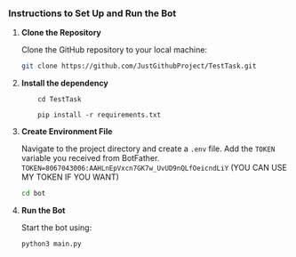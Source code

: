 ### Instructions to Set Up and Run the Bot

1. **Clone the Repository**

    Clone the GitHub repository to your local machine:

    ```bash
    git clone https://github.com/JustGithubProject/TestTask.git
    ```

2. **Install the dependency**
    ```
        cd TestTask
    ```

    ```
        pip install -r requirements.txt
    ```

2. **Create Environment File**

    Navigate to the project directory and create a `.env` file. Add the `TOKEN` variable you received from BotFather.
    `TOKEN=8067043006:AAHLnEpVxcn7GK7w_UvUD9nQLfOeicndLiY` (YOU CAN USE MY TOKEN IF YOU WANT)

    ```bash
    cd bot
    ```

3. **Run the Bot**

    Start the bot using:

    ```bash
    python3 main.py
    ```
